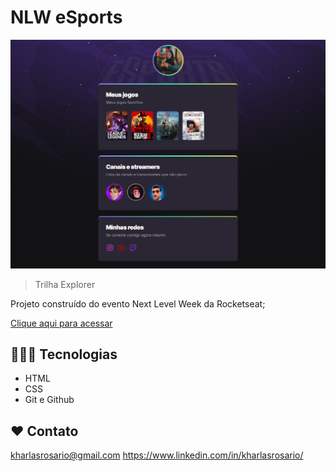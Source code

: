 # NLW eSports

![preview](./.github/preview.png)

> Trilha Explorer

Projeto construído do evento Next Level Week da Rocketseat;

[Clique aqui para acessar](https://kharlas.github.io/NLW/)



## 👩🏻‍💻 Tecnologias

- HTML
- CSS
- Git e Github

## ❤️ Contato

kharlasrosario@gmail.com
https://www.linkedin.com/in/kharlasrosario/

